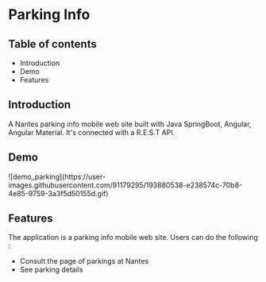 <h1>Parking Info</h1>
<h2>Table of contents</h2>
    <ul>
        <li>Introduction</li>
        <li>Demo</li>
        <li>Features</li>
    </ul>

<h2>Introduction</h2>

A Nantes parking info mobile web site built with Java SpringBoot, Angular, Angular Material.
It's connected with a R.E.S.T API.

<h2>Demo</h2>
![demo_parking](https://user-images.githubusercontent.com/91179295/193880538-e238574c-70b8-4e85-9759-3a3f5d50155d.gif)

<h2>Features</h2>
The application is a parking info mobile web site.
Users can do the following :
<ul>
    <li>Consult the page of parkings at Nantes</li>
    <li>See parking details  </li>
</ul>

